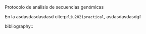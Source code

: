 Protocolo de análisis de secuencias genómicas 

En la asdasdasdasdasd cite:p:`liu2021practical`, asdasdasdasdgf






bibliography::

